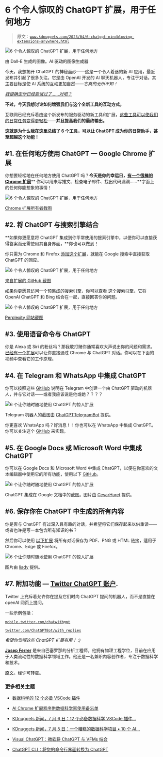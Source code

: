 # 6 个令人惊叹的 ChatGPT 扩展，用于任何地方

> 原文：[`www.kdnuggets.com/2023/04/6-chatgpt-mindblowing-extensions-anywhere.html`](https://www.kdnuggets.com/2023/04/6-chatgpt-mindblowing-extensions-anywhere.html)

![6 个令人惊叹的 ChatGPT 扩展，用于任何地方](img/9698edf2ba4b439e9c5aa4fb0bcf79d5.png)

由 Dall-E 生成的图像。AI 驱动的图像生成器

今天，我想揭开 ChatGPT 的神秘面纱——这是一个令人着迷的新 AI 应用，最近发布并引起了很多关注。它是由 OpenAI 开发的 AI 聊天机器人，专注于对话，其主要目标是使 AI 系统的互动更加自然——*它真的无所不知！*

[*我很确定你已经尝试过了……对吧？*](https://medium.com/geekculture/using-ai-cheater-productivity-artificial-intelligence-tool-improvement-growth-chatgpt-8fcc23a69a77)

**不过，今天我想讨论如何增强我们与这个全新工具的互动方式。**

互联网已经充斥着由这个新发布的服务驱动的新工具和扩展，[这些工具可以使我们的日常任务变得更轻松](https://medium.com/geekculture/5-features-to-maximize-your-writing-potential-on-medium-with-chatgpt-5ae4a7fa9ac2)——**并且提高我们的最终输出。**

**这就是为什么我在这里总结了 6 个工具，可以让 ChatGPT 成为你的日常助手，甚至超越这个功能！**

## #1\. 在任何地方使用 ChatGPT — Google Chrome 扩展

你想要轻松地在任何地方使用 ChatGPT 吗？**今天是你的幸运日，**[**有一个很棒的 Chrome 扩展**](https://github.com/gragland/chatgpt-chrome-extension)** 你可以用来写推文、检查电子邮件、找出代码漏洞……**字面上的任何你能想象的事情！

![6 个令人惊叹的 ChatGPT 扩展，用于任何地方](img/3071c4d6e0f89f5e6ff5c728962aa3f5.png)

[Chrome 扩展所有者截图](https://github.com/gragland/chatgpt-chrome-extension)

## #2\. 将 ChatGPT 与搜索引擎结合

**如果你更愿意将 ChatGPT 集成到你平常使用的搜索引擎中，以便你可以直接获得答案而无需使用其自身界面，**你也可以做到！

你只需为 Chrome 和 Firefox [添加这个扩展](https://github.com/wong2/chat-gpt-google-extension)，就能在 Google 搜索中直接获取 ChatGPT 的回应。

![6 个令人惊叹的 ChatGPT 扩展，用于任何地方](img/93ad739faaadac8535e8fb5ae0fedbe5.png)

[来自扩展的 GitHub 截图](https://medium.com/r?url=https%3A%2F%2Fgithub.com%2Fwong2%2Fchat-gpt-google-extension)

如果你更愿意访问一个预集成的搜索引擎，你可以查看 [这个搜索引擎](https://www.perplexity.ai/)，它将 OpenAI ChatGPT 和 Bing 结合在一起，直接回答你的问题。

![6 个令人惊叹的 ChatGPT 扩展，用于任何地方](img/b52b88e10b6b8af45e5c0245e8d9b5ff.png)

[Perplexity 网站截图](https://www.perplexity.ai/)

## #3\. 使用语音命令与 ChatGPT

你是 Alexa 或 Siri 的粉丝吗？那我敢打赌你通常喜欢大声说出你的问题和需求。[已经有一个扩展](https://chrome.google.com/webstore/detail/promptheus-converse-with/eipjdkbchadnamipponehljdnflolfki)可以让你直接通过 Chrome 与 ChatGPT 对话。你可以在下面的视频中查看它的工作原理。

## #4\. 在 Telegram 和 WhatsApp 中集成 ChatGPT

你可以按照这些 [GitHub](https://github.com/altryne/chatGPT-telegram-bot/) 说明在 Telegram 中创建一个由 ChatGPT 驱动的机器人，并与它对话——或者我应该说是他或她？？？？

![6 个让你随时随地使用 ChatGPT 的惊人扩展](img/809828e33e7f51dad12936d9b4b77a32.png)

Telegram 机器人的截图由 [ChatGPTTelegramBot](https://medium.com/r?url=https%3A%2F%2Fgithub.com%2Faltryne%2FchatGPT-telegram-bot%2F) 提供。

你更喜欢 WhatsApp 吗？好消息！！你也可以在 WhatsApp 中集成 ChatGPT。你可以关注这个 [GitHub](https://github.com/danielgross/whatsapp-gpt) 来实现。

## #5\. 在 Google Docs 或 Microsoft Word 中集成 ChatGPT

你可以在 Google Docs 和 Microsoft Word 中集成 ChatGPT，以便在你喜欢的文本编辑器中使用它的所有功能，使用以下 [GitHub](https://github.com/cesarhuret/docGPT)。

![6 个让你随时随地使用 ChatGPT 的惊人扩展](img/a0085dd2e9fb9f0f0e32eaad45851b46.png)

ChatGPT 集成在 Google 文档中的截图。图片由 [CesarHuret](https://github.com/cesarhuret) 提供。

## #6\. 保存你在 ChatGPT 中生成的所有内容

你是否与 ChatGPT 有过深入且有趣的对话，并希望将它们保存起来以供重读——或者也许是写一本包含所有知识的书？

然后你可以使用 [以下扩展](https://github.com/liady/ChatGPT-pdf) 将所有对话保存为 PDF、PNG 或 HTML 链接，适用于 Chrome、Edge 或 Firefox。

![6 个让你随时随地使用 ChatGPT 的惊人扩展](img/e021ad47ca2f401c409e8adb463bc82b.png)

图片由 [liady](https://github.com/liady) 提供。

## #7\. 附加功能 — [**Twitter ChatGPT 账户**](https://medium.com/geekculture/unleash-your-creativity-with-chatgpt-connect-twitter-generate-tweets-with-ease-1cc9ef2e82d5)**.**

Twitter 上充斥着允许你在提及它们时向 ChatGPT 提问的机器人，而不是直接在 openAI 网页上提问。

一些示例包括：

[`mobile.twitter.com/chatwithgpt`](https://mobile.twitter.com/chatwithgpt)

[`twitter.com/ChatGPTBot/with_replies`](https://twitter.com/ChatGPTBot/with_replies)

*希望你觉得这些 ChatGPT 扩展有用！ :)*

**[Josep Ferrer](https://www.linkedin.com/in/josep-ferrer-sanchez)** 是来自巴塞罗那的分析工程师。他拥有物理工程学位，目前在应用于人类流动性的数据科学领域工作。他还是一名兼职内容创作者，专注于数据科学和技术。

[原文](https://medium.com/geekculture/6-chatgpt-mind-blowing-extensions-to-use-it-anywhere-db6638640ec7)。经许可转载。

### 更多相关主题

+   [数据科学的 12 个必备 VSCode 插件](https://www.kdnuggets.com/2022/07/12-essential-vscode-extensions-data-science.html)

+   [AI Chrome 扩展程序供数据科学家使用备忘单](https://www.kdnuggets.com/2023/06/ai-chrome-extensions-data-scientists-cheat-sheet.html)

+   [KDnuggets 新闻，7 月 6 日：12 个必备数据科学 VSCode 插件…](https://www.kdnuggets.com/2022/n27.html)

+   [KDnuggets 新闻，7 月 5 日：一个糟糕的数据科学项目 • 10 个 AI…](https://www.kdnuggets.com/2023/n24.html)

+   [Visual ChatGPT：微软将 ChatGPT 与 VFMs 结合](https://www.kdnuggets.com/2023/03/visual-chatgpt-microsoft-combine-chatgpt-vfms.html)

+   [ChatGPT CLI：将您的命令行界面转换为 ChatGPT](https://www.kdnuggets.com/2023/07/chatgpt-cli-transform-commandline-interface-chatgpt.html)
